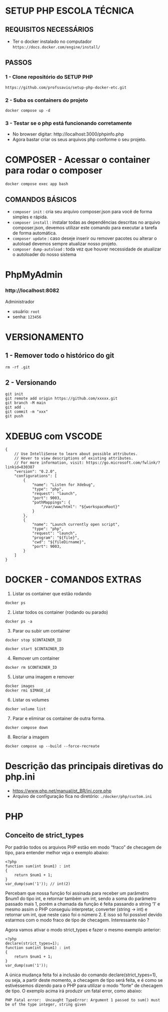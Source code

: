 # SETUP PHP ESCOLA TÉCNICA

## REQUISITOS NECESSÁRIOS

- Ter o docker instalado no computador ```https://docs.docker.com/engine/install/```

## PASSOS

### 1 - Clone repositório do SETUP PHP

```
https://github.com/profssavio/setup-php-docker-etc.git
```

### 2 - Suba os containers do projeto

```
docker compose up -d
```

### 3 - Testar se o php está funcionando corretamente

- No browser digitar: http://localhost:3000/phpinfo.php
- Agora bastar criar os seus arquivos php conforme o seu projeto.


# COMPOSER - Acessar o container para rodar o composer

```
docker compose exec app bash
```

## COMANDOS BÁSICOS

- ```composer init``` : cria seu arquivo composer.json para você de forma simples e rápida.
- ```composer install``` : instalar todas as dependências descritas no arquivo composer.json, devemos utilizar este comando para executar a tarefa de forma automática.
- ```composer update``` : caso deseje inserir ou remover pacotes ou alterar o autoload devemos sempre atualizar nosso projeto.
- ```composer dump-autoload``` : toda vez que houver necessidade de atualizar o autoloader do nosso sistema


# PhpMyAdmin

### http://localhost:8082

Administrador

- usuário: ```root```
- senha: ```123456```

# VERSIONAMENTO

## 1 - Remover todo o histórico do git

```
rm -rf .git
```

## 2 - Versionando 

```
git init
git remote add origin https://github.com/xxxxx.git
git branch -M main
git add .
git commit -m "xxx"
git push
```

# XDEBUG com VSCODE

```
{
    // Use IntelliSense to learn about possible attributes.
    // Hover to view descriptions of existing attributes.
    // For more information, visit: https://go.microsoft.com/fwlink/?linkid=830387
    "version": "0.2.0",
    "configurations": [
        {
            "name": "Listen for Xdebug",
            "type": "php",
            "request": "launch",
            "port": 9003,
            "pathMappings": {
                "/var/www/html": "${workspaceRoot}"
            }
        },
        {
            "name": "Launch currently open script",
            "type": "php",
            "request": "launch",
            "program": "${file}",
            "cwd": "${fileDirname}",
            "port": 9003,
        }
    ]
}
```
# DOCKER - COMANDOS EXTRAS

1. Listar os container que estão rodando

```
docker ps 
```

2. Listar todos os container (rodando ou parado)

```
docker ps -a
```

3. Parar ou subir um container

```
docker stop $CONTAINER_ID

docker start $CONTAINER_ID
```

4. Remover um container 

```
docker rm $CONTAINER_ID
```

5. Listar uma imagem e remover

```
docker images
docker rmi $IMAGE_id
```

6. Listar os volumes

```
docker volume list
```

7. Parar e eliminar os container de outra forma.

```
docker compose down
```

8. Recriar a imagem

```
docker compose up --build --force-recreate
```

# Descrição das principais diretivas do php.ini 

- https://www.php.net/manual/pt_BR/ini.core.php
- Arquivo de configuração fica no diretório: ```./docker/php/custom.ini```

#  PHP

## Conceito de strict_types

Por padrão todos os arquivos PHP estão em modo “fraco” de checagem de tipo, para entender melhor veja o exemplo abaixo:

```
<?php
function sum(int $num1) : int 
{
    return $num1 + 1;
}
var_dump(sum('1')); // int(2)
```

Percebam que nossa função foi assinada para receber um parâmetro $num1 do tipo int, e retornar também um int, sendo a soma do parâmetro passado mais 1, porém a chamada da função é feita passando a string ‘1’ e mesmo assim o PHP conseguiu interpretar, converter (string -> int) e retornar um int, que neste caso foi o número 2. E isso só foi possível devido estarmos com o modo fraco de tipo de checagem. Interessante não ?

Agora vamos ativar o modo strict_types e fazer o mesmo exemplo anterior:

```
<?php
declare(strict_types=1);
function sum(int $num1) : int 
{
    return $num1 + 1;
}
var_dump(sum('1'));
```

A única mudança feita foi a inclusão do comando declare(strict_types=1), ou seja, a partir deste momento, a checagem de tipo será feita, e é como se estivéssemos dizendo para o PHP para utilizar o modo “forte” de checagem de tipo. O exemplo acima irá produzir um fatal error, como abaixo:

```
PHP Fatal error:  Uncaught TypeError: Argument 1 passed to sum() must be of the type integer, string given
```
